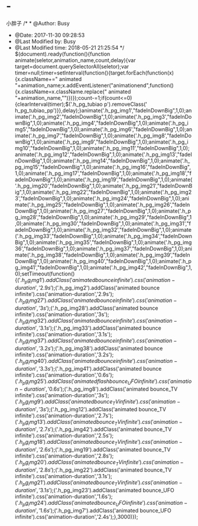# -
小胖子
/* * @Author: Busy
* @Date:   2017-11-30 09:28:53
* @Last Modified by:   Busy
* @Last Modified time: 2018-05-21 21:25:54 */
$(document).ready(function(){function animate(seletor,animation_name,count,delay){var target=document.querySelectorAll(seletor);var timer=null;timer=setInterval(function(){target.forEach(function(x){x.className+=" animated "+animation_name;x.addEventListener("animationend",function(){x.className=x.className.replace(" animated "+animation_name,"")})});count-=1;if(count<=0){clearInterval(timer);$('.h_pg_tubiao p').removeClass(' h_pg_tubiao_pp')}},delay);}animate('.h_pg_img1',"fadeInDownBig",1,0);animate('.h_pg_img2',"fadeInDownBig",1,0);animate('.h_pg_img3',"fadeInDownBig",1,0);animate('.h_pg_img4',"fadeInDownBig",1,0);animate('.h_pg_img5',"fadeInDownBig",1,0);animate('.h_pg_img6',"fadeInDownBig",1,0);animate('.h_pg_img7',"fadeInDownBig",1,0);animate('.h_pg_img8',"fadeInDownBig",1,0);animate('.h_pg_img9',"fadeInDownBig",1,0);animate('.h_pg_img10',"fadeInDownBig",1,0);animate('.h_pg_img11',"fadeInDownBig",1,0);animate('.h_pg_img12',"fadeInDownBig",1,0);animate('.h_pg_img13',"fadeInDownBig",1,0);animate('.h_pg_img14',"fadeInDownBig",1,0);animate('.h_pg_img15',"fadeInDownBig",1,0);animate('.h_pg_img16',"fadeInDownBig",1,0);animate('.h_pg_img17',"fadeInDownBig",1,0);animate('.h_pg_img18',"fadeInDownBig",1,0);animate('.h_pg_img19',"fadeInDownBig",1,0);animate('.h_pg_img20',"fadeInDownBig",1,0);animate('.h_pg_img21',"fadeInDownBig",1,0);animate('.h_pg_img22',"fadeInDownBig",1,0);animate('.h_pg_img23',"fadeInDownBig",1,0);animate('.h_pg_img24',"fadeInDownBig",1,0);animate('.h_pg_img25',"fadeInDownBig",1,0);animate('.h_pg_img26',"fadeInDownBig",1,0);animate('.h_pg_img27',"fadeInDownBig",1,0);animate('.h_pg_img28',"fadeInDownBig",1,0);animate('.h_pg_img29',"fadeInDownBig",1,0);animate('.h_pg_img30',"fadeInDownBig",1,0);animate('.h_pg_img31',"fadeInDownBig",1,0);animate('.h_pg_img32',"fadeInDownBig",1,0);animate('.h_pg_img33',"fadeInDownBig",1,0);animate('.h_pg_img34',"fadeInDownBig",1,0);animate('.h_pg_img35',"fadeInDownBig",1,0);animate('.h_pg_img36',"fadeInDownBig",1,0);animate('.h_pg_img37',"fadeInDownBig",1,0);animate('.h_pg_img38',"fadeInDownBig",1,0);animate('.h_pg_img39',"fadeInDownBig",1,0);animate('.h_pg_img40',"fadeInDownBig",1,0);animate('.h_pg_img41',"fadeInDownBig",1,0);animate('.h_pg_img42',"fadeInDownBig",1,0);setTimeout(function(){$('.h_pg_img1').addClass('animated bounce infinite').css('animation-duration','2.9s');$('.h_pg_img2').addClass('animated bounce infinite').css('animation-duration','2.9s');$('.h_pg_img27').addClass('animated bounce infinite').css('animation-duration','3s');$('.h_pg_img28').addClass('animated bounce infinite').css('animation-duration','3s');$('.h_pg_img32').addClass('animated bounce infinite').css('animation-duration','3.1s');$('.h_pg_img33').addClass('animated bounce infinite').css('animation-duration','3.1s');$('.h_pg_img37').addClass('animated bounce infinite').css('animation-duration','3.2s');$('.h_pg_img38').addClass('animated bounce infinite').css('animation-duration','3.2s');$('.h_pg_img40').addClass('animated bounce infinite').css('animation-duration','3.3s');$('.h_pg_img41').addClass('animated bounce infinite').css('animation-duration','0.6s');$('.h_pg_img25').addClass('animated flash bounce_UFO infinite').css('animation-duration','0.6s');$('.h_pg_img8').addClass('animated bounce_TV infinite').css('animation-duration','3s');$('.h_pg_img9').addClass('animated bounce_TV infinite').css('animation-duration','3s');$('.h_pg_img12').addClass('animated bounce_TV infinite').css('animation-duration','2.7s');$('.h_pg_img13').addClass('animated bounce_TV infinite').css('animation-duration','2.7s');$('.h_pg_img42').addClass('animated bounce_TV infinite').css('animation-duration','2.5s');$('.h_pg_img18').addClass('animated bounce_TV infinite').css('animation-duration','2.6s');$('.h_pg_img19').addClass('animated bounce_TV infinite').css('animation-duration','2.8s');$('.h_pg_img20').addClass('animated bounce_TV infinite').css('animation-duration','2.8s');$('.h_pg_img22').addClass('animated bounce_TV infinite').css('animation-duration','3.1s');$('.h_pg_img21').addClass('animated bounce_TV infinite').css('animation-duration','3.1s');$('.h_pg_img23').addClass('animated bounce_UFO infinite').css('animation-duration','1.6s');$('.h_pg_img24').addClass('animated bounce_UFO infinite').css('animation-duration','1.6s');$('.h_pg_img7').addClass('animated bounce_UFO infinite').css('animation-duration','2.4s');},3000)});

